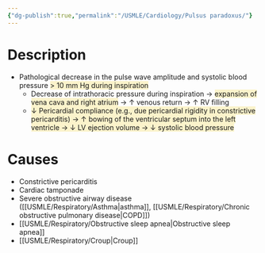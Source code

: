 ```yaml
---
{"dg-publish":true,"permalink":"/USMLE/Cardiology/Pulsus paradoxus/"}
---
```


# Description
- Pathological decrease in the pulse wave amplitude and systolic blood pressure <span style="background:rgba(240, 200, 0, 0.2)">> 10 mm Hg during inspiration</span> 
	- Decrease of intrathoracic pressure during inspiration → <span style="background:rgba(240, 200, 0, 0.2)">expansion of vena cava and right atrium</span> → ↑ venous return → ↑ RV filling
	- <span style="background:rgba(240, 200, 0, 0.2)">↓ Pericardial compliance (e.g., due pericardial rigidity in constrictive pericarditis) → ↑ bowing of the ventricular septum into the left ventricle → ↓ LV ejection volume → ↓ systolic blood pressure</span>
# Causes
- Constrictive pericarditis
- Cardiac tamponade
- Severe obstructive airway disease ([[USMLE/Respiratory/Asthma\|asthma]], [[USMLE/Respiratory/Chronic obstructive pulmonary disease\|COPD]])
- [[USMLE/Respiratory/Obstructive sleep apnea\|Obstructive sleep apnea]]
- [[USMLE/Respiratory/Croup\|Croup]]
